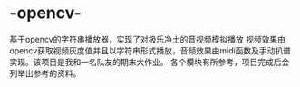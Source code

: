 # -opencv-
基于opencv的字符串播放器，实现了对极乐净土的音视频模拟播放
视频效果由opencv获取视频灰度值并且以字符串形式播放，音频效果由midi函数及手动扒谱实现。该项目是我和一名队友的期末大作业。
各个模块有所参考，项目完成后会列举出参考的资料。
